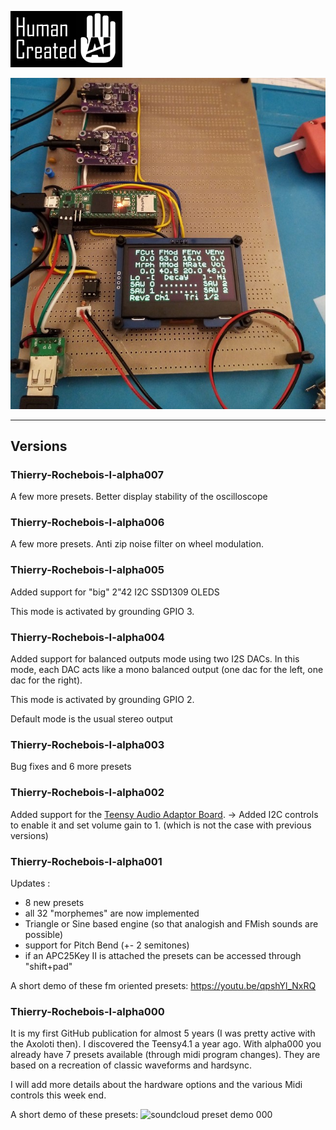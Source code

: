 ![Human created No AI used](./pictures/HumanCreated.png)

![Big OLED](./photos/SSD1309_params.jpg)

----------------------------------------------------------------------------
## Versions

### Thierry-Rochebois-I-alpha007

A few more presets.
Better display stability of the oscilloscope

### Thierry-Rochebois-I-alpha006

A few more presets.
Anti zip noise filter on wheel modulation.


### Thierry-Rochebois-I-alpha005

Added support for "big" 2"42 I2C SSD1309 OLEDS

This mode is activated by grounding GPIO 3.



### Thierry-Rochebois-I-alpha004

Added support for balanced outputs mode using two I2S DACs.
In this mode, each DAC acts like a mono balanced output 
(one dac for the left, one dac for the right).

This mode is activated by grounding GPIO 2.

Default mode is the usual stereo output

### Thierry-Rochebois-I-alpha003

Bug fixes and 6 more presets

### Thierry-Rochebois-I-alpha002

Added support for the [Teensy Audio Adaptor Board](https://www.pjrc.com/store/teensy3_audio.html).
-> Added I2C controls to enable it and set volume gain to 1. (which is not the case with previous
versions)


### Thierry-Rochebois-I-alpha001
Updates :
- 8 new presets
- all 32 "morphemes" are now implemented
- Triangle or Sine based engine (so that analogish and FMish sounds are possible)
- support for Pitch Bend (+- 2 semitones)
- if an APC25Key II is attached the presets can be accessed through "shift+pad"

A short demo of these fm oriented presets: https://youtu.be/qpshYl_NxRQ

### Thierry-Rochebois-I-alpha000
It is my first GitHub publication for almost 5 years (I was pretty active with the Axoloti then). I discovered the
Teensy4.1 a year ago.
With alpha000 you already have 7 presets available (through midi program changes). 
They are based on a recreation of classic waveforms and hardsync.

I will add more details about the hardware options and the various Midi controls this week end.

A short demo of these presets: ![soundcloud preset demo 000](https://soundcloud.com/thierry-rochebois/testthierryrocheboisialpha000) 

